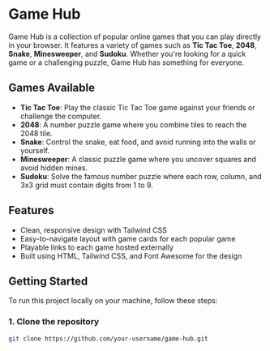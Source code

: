 # Game Hub

Game Hub is a collection of popular online games that you can play directly in your browser. It features a variety of games such as **Tic Tac Toe**, **2048**, **Snake**, **Minesweeper**, and **Sudoku**. Whether you're looking for a quick game or a challenging puzzle, Game Hub has something for everyone.

## Games Available

- **Tic Tac Toe**: Play the classic Tic Tac Toe game against your friends or challenge the computer.
- **2048**: A number puzzle game where you combine tiles to reach the 2048 tile.
- **Snake**: Control the snake, eat food, and avoid running into the walls or yourself.
- **Minesweeper**: A classic puzzle game where you uncover squares and avoid hidden mines.
- **Sudoku**: Solve the famous number puzzle where each row, column, and 3x3 grid must contain digits from 1 to 9.

## Features

- Clean, responsive design with Tailwind CSS
- Easy-to-navigate layout with game cards for each popular game
- Playable links to each game hosted externally
- Built using HTML, Tailwind CSS, and Font Awesome for the design

## Getting Started

To run this project locally on your machine, follow these steps:

### 1. Clone the repository

```bash
git clone https://github.com/your-username/game-hub.git
